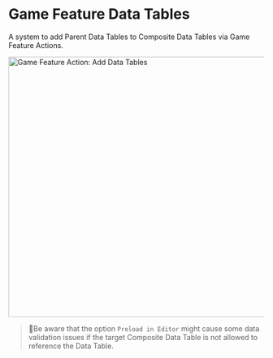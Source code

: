 # Game Feature Data Tables
A system to add Parent Data Tables to Composite Data Tables via Game Feature Actions.

<img src="https://github.com/user-attachments/assets/8cab3632-ce60-4d0c-9d58-f3b4fb7d540a" width="512px" alt="Game Feature Action: Add Data Tables"/>


> 📝Be aware that the option ``Preload in Editor`` might cause some data validation issues if the target Composite Data Table is not allowed to reference the Data Table.
